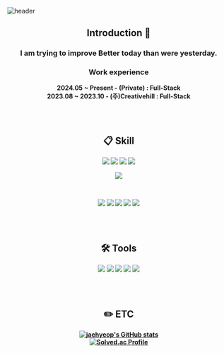 
<!-- 헤더 -->
![header](https://capsule-render.vercel.app/api?type=slice&color=auto&height=200&section=header&text=Hello&desc=I'm%20jaehyeop&fontSize=60&rotate=14&fontAlignY=25&fontAlign=75&descAlignY=43&descAlign=80&&animation=twinkling)


<div align=center>
<!--소개-->
 
## Introduction :raised_hands:

### <strong>I am trying to improve Better today than  were yesterday.<strong>
### Work experience
2024.05 ~ Present - (Private) : Full-Stack <br>
2023.08 ~ 2023.10 - (주)Creativehill : Full-Stack


</br></br>

<!--기술스택-->
## :clipboard: Skill
  
<!--프론트엔드-->
<img src="https://img.shields.io/badge/HTML5-E34F26?style=for-the-badge&logo=HTML5&logoColor=white">                 <!--html-->
<img src="https://img.shields.io/badge/CSS3-1572B6?style=for-the-badge&logo=CSS3&logoColor=white">                   <!--CSS-->
<img src="https://img.shields.io/badge/JavaScript-F7DF1E?style=for-the-badge&logo=JavaScript&logoColor=white">       <!--JS-->
<img src="https://img.shields.io/badge/Vue-4FC08D?style=for-the-badge&logo=Vue.js&logoColor=white">                  <!--Vue-->
<!--<img src="https://img.shields.io/badge/react-61DAFB?style=for-the-badge&logo=react&logoColor=black">-->                 <!--React-->
<img src="https://img.shields.io/badge/scss-CC6699?style=for-the-badge&logo=sass&logoColor=black">                   <!--SCSS-->
<!--<img src="https://img.shields.io/badge/Tailwind_CSS-38B2AC?style=for-the-badge&logo=tailwind-css&logoColor=white">-->   <!--Tailwind--> 

</br>

<!--백엔드-->
<img src="https://img.shields.io/badge/JAVA-007396?style=for-the-badge&logo=Java&logoColor=white">                   <!--JAVA-->
<img src="https://img.shields.io/badge/Spring-6DB33F?style=for-the-badge&logo=Spring&logoColor=white">               <!--Spring-->
<img src="https://img.shields.io/badge/springboot-6DB33F?style=for-the-badge&logo=springboot&logoColor=white">       <!--SpringBoot-->
<img src="https://img.shields.io/badge/MySQL-4479A1?style=for-the-badge&logo=MySQL&logoColor=white">                 <!--MySQL-->
<img src="https://img.shields.io/badge/mariaDB-003545?style=for-the-badge&logo=mariaDB&logoColor=white">             <!--MariaDB-->

<br/><br/> 
<!-- 툴 목록 -->

##  :hammer_and_wrench: Tools

<img src="https://img.shields.io/badge/github-181717?style=for-the-badge&logo=github&logoColor=white">               <!--github-->
<img src="https://img.shields.io/badge/Figma-F24E1E?style=for-the-badge&logo=Figma&logoColor=white">                 <!--Figma-->
<img src="https://img.shields.io/badge/intellij idea-000000?style=for-the-badge&logo=intellij idea&logoColor=white"> <!--intellij-->
<img src="https://img.shields.io/badge/VSC-007ACC?style=for-the-badge&logo=VisualStudioCode&logoColor=white">        <!--VSC-->
<img src="https://img.shields.io/badge/GitKraken-4FC08D?style=for-the-badge&logo=GitKraken&logoColor=white">         <!--GitKraken-->

</br></br>
<!--알고리즘 -->

## :pencil2: ETC
[![jaehyeop's GitHub stats](https://github-readme-stats.vercel.app/api?username=imjaehy0b&theme=nord&hide_border=true&count_private=true)](https://github.com/imjaehy0b/github-readme-stats)</br>
[![Solved.ac Profile](http://mazassumnida.wtf/api/v2/generate_badge?boj=jae0662)](https://solved.ac/jae0662) 

</div>

 
